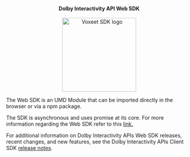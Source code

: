 <p align="center">
  <b>Dolby Interactivity API Web SDK</b><br><br>
  <img src="https://cdn.dolby.io/wp-content/uploads/2020/05/Dolbyio-white-horizontal-e1589344433251.jpg" alt="Voxeet SDK logo" title="Voxeet SDK logo" width="200"/>
</p>


The Web SDK is an UMD Module that can be imported directly in the browser or via a npm package.

The SDK is asynchronous and uses promise at its core. For more information regarding the Web SDK refer to this [link.](https://docs.dolby.io/interactivity/docs/getting-started-with-the-javascript-sdk)

For additional information on Dolby Interactivity APIs Web SDK releases, recent changes, and new features, see the Dolby Interactivity APIs Client SDK [release notes](https://docs.dolby.io/interactivity/changelog).
